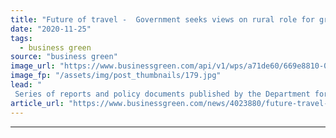 ```yaml
---
title: "Future of travel -  Government seeks views on rural role for green transport innovation"
date: "2020-11-25"
tags: 
  - business green
source: "business green"
image_url: "https://www.businessgreen.com/api/v1/wps/a71de60/669e8810-0126-4fee-b7ed-a6230def6fb9/6/Food-Connect-Volunteer-Bike-Rider-Joe-Bulman-185x114.jpg"
image_fp: "/assets/img/post_thumbnails/179.jpg"
lead: "
 Series of reports and policy documents published by the Department for Transport this week seek to advance 'future of transport' programme and spur new wave of low carbon transport innovation ..."
article_url: "https://www.businessgreen.com/news/4023880/future-travel-government-seeks-views-rural-role-green-transport-innovation"
---
```


---

